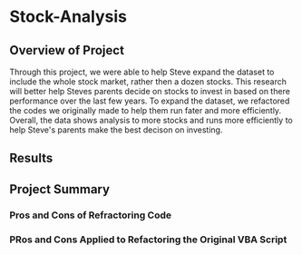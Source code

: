# Stock-Analysis

## Overview of Project
Through this project, we were able to help Steve expand the dataset to include the whole stock market, rather then a dozen stocks.  This research will better help Steves parents decide on stocks to invest in based on there performance over the last few years.  To expand the dataset, we refactored the codes we originally made to help them run fater and more efficiently.  Overall,  the data shows analysis to more stocks and runs more efficiently to help Steve's parents make the best decison on investing.

## Results


## Project Summary

### Pros and Cons of Refractoring Code


### PRos and Cons Applied to Refactoring the Original VBA Script

